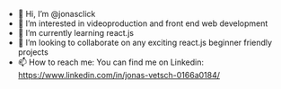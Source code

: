 - 👋 Hi, I’m @jonasclick
- 👀 I’m interested in videoproduction and front end web development
- 🌱 I’m currently learning react.js
- 💞️ I’m looking to collaborate on any exciting react.js beginner friendly projects
- 📫 How to reach me: You can find me on Linkedin: https://www.linkedin.com/in/jonas-vetsch-0166a0184/

<!---
jonasclick/jonasclick is a ✨ special ✨ repository because its `README.md` (this file) appears on your GitHub profile.
You can click the Preview link to take a look at your changes.
--->
